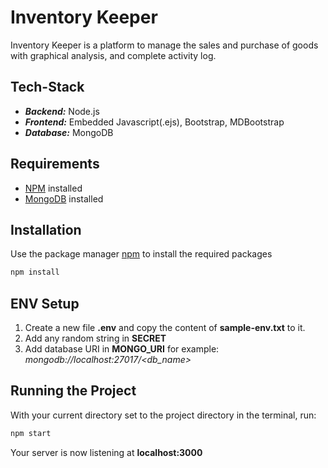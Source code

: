 # Inventory Keeper

Inventory Keeper is a platform to manage the sales and purchase of goods with graphical analysis, and complete activity log.


## Tech-Stack
- ***Backend:*** Node.js
- ***Frontend:*** Embedded Javascript(.ejs), Bootstrap, MDBootstrap
- ***Database:*** MongoDB

## Requirements

- [NPM](https://nodejs.org/en/download/) installed
- [MongoDB](https://www.mongodb.com/try/download/community) installed

## Installation

Use the package manager [npm](https://nodejs.org/en/download/) to install the required packages

```bash
npm install
```

## ENV Setup
1. Create a new file **.env** and copy the content of **sample-env.txt** to it.
2. Add any random string in **SECRET**
3. Add database URI in **MONGO_URI** for example: *mongodb://localhost:27017/<db_name>*

## Running the Project

With your current directory set to the project directory in the terminal, run:

```bash
npm start 
```
Your server is now listening at **localhost:3000**
